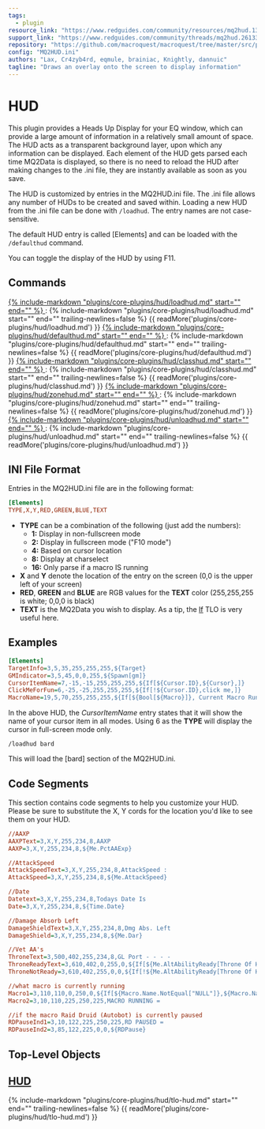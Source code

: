 ```yaml
---
tags:
  - plugin
resource_link: "https://www.redguides.com/community/resources/mq2hud.133/"
support_link: "https://www.redguides.com/community/threads/mq2hud.26133"
repository: "https://github.com/macroquest/macroquest/tree/master/src/plugins/hud"
config: "MQ2HUD.ini"
authors: "Lax, Cr4zyb4rd, eqmule, brainiac, Knightly, dannuic"
tagline: "Draws an overlay onto the screen to display information"
---
```

# HUD
<!--desc-start-->
This plugin provides a Heads Up Display for your EQ window, which can provide a large amount of information in a relatively small amount of space. The HUD acts as a transparent background layer, upon which any information can be displayed. Each element of the HUD gets parsed each time MQ2Data is displayed, so there is no need to reload the HUD after making changes to the .ini file, they are instantly available as soon as you save.
<!--desc-end-->
The HUD is customized by entries in the MQ2HUD.ini file. The .ini file allows any number of HUDs to be created and saved within. Loading a new HUD from the .ini file can be done with `/loadhud`. The entry names are not case-sensitive.

The default HUD entry is called [Elements] and can be loaded with the `/defaulthud` command.

You can toggle the display of the HUD by using F11.

## Commands

<a href="loadhud/">
{% 
  include-markdown "plugins/core-plugins/hud/loadhud.md" 
  start="<!--cmd-syntax-start-->"
  end="<!--cmd-syntax-end-->"
%}
</a>
:    {% include-markdown "plugins/core-plugins/hud/loadhud.md"
        start="<!--cmd-desc-start-->"
        end="<!--cmd-desc-end-->"
        trailing-newlines=false 
     %} {{ readMore('plugins/core-plugins/hud/loadhud.md') }}

<a href="defaulthud/">
{% 
  include-markdown "plugins/core-plugins/hud/defaulthud.md" 
  start="<!--cmd-syntax-start-->" 
  end="<!--cmd-syntax-end-->" 
%}
</a>
:    {% include-markdown "plugins/core-plugins/hud/defaulthud.md"
        start="<!--cmd-desc-start-->" 
        end="<!--cmd-desc-end-->" 
        trailing-newlines=false 
     %} {{ readMore('plugins/core-plugins/hud/defaulthud.md') }}

<a href="classhud/">
{% 
  include-markdown "plugins/core-plugins/hud/classhud.md" 
  start="<!--cmd-syntax-start-->" 
  end="<!--cmd-syntax-end-->" 
%}
</a>
:    {% include-markdown "plugins/core-plugins/hud/classhud.md"
        start="<!--cmd-desc-start-->" 
        end="<!--cmd-desc-end-->" 
        trailing-newlines=false 
     %} {{ readMore('plugins/core-plugins/hud/classhud.md') }}

<a href="zonehud/">
{% 
  include-markdown "plugins/core-plugins/hud/zonehud.md" 
  start="<!--cmd-syntax-start-->" 
  end="<!--cmd-syntax-end-->" 
%}
</a>
:    {% include-markdown "plugins/core-plugins/hud/zonehud.md"
        start="<!--cmd-desc-start-->" 
        end="<!--cmd-desc-end-->" 
        trailing-newlines=false 
     %} {{ readMore('plugins/core-plugins/hud/zonehud.md') }}

<a href="unloadhud/">
{% 
  include-markdown "plugins/core-plugins/hud/unloadhud.md" 
  start="<!--cmd-syntax-start-->" 
  end="<!--cmd-syntax-end-->" 
%}
</a>
:    {% include-markdown "plugins/core-plugins/hud/unloadhud.md"
        start="<!--cmd-desc-start-->" 
        end="<!--cmd-desc-end-->" 
        trailing-newlines=false 
     %} {{ readMore('plugins/core-plugins/hud/unloadhud.md') }}

## INI File Format

Entries in the MQ2HUD.ini file are in the following format:

```ini
[Elements]
TYPE,X,Y,RED,GREEN,BLUE,TEXT
```

- **TYPE** can be a combination of the following (just add the numbers):
    - **1:** Display in non-fullscreen mode
    - **2:** Display in fullscreen mode ("F10 mode")
    - **4:** Based on cursor location
    - **8:** Display at charselect
    - **16:** Only parse if a macro IS running
- **X** and **Y** denote the location of the entry on the screen (0,0 is the upper left of your screen)
- **RED**, **GREEN** and **BLUE** are RGB values for the **TEXT** color (255,255,255 is white; 0,0,0 is black)
- **TEXT** is the MQ2Data you wish to display. As a tip, the [If](../../../reference/top-level-objects/tlo-if.md) TLO is very useful here.

## Examples

```ini
[Elements]
TargetInfo=3,5,35,255,255,255,${Target}
GMIndicator=3,5,45,0,0,255,${Spawn[gm]}
CursorItemName=7,-15,-15,255,255,255,${If[${Cursor.ID},${Cursor},]}
ClickMeForFun=6,-25,-25,255,255,255,${If[!${Cursor.ID},click me,]}
MacroName=19,5,70,255,255,255,${If[${Bool[${Macro}]}, Current Macro Running - ${Macro},]}
```

In the above HUD, the _CursorItemName_ entry states that it will show the name of your cursor item in all modes. Using 6 as the **TYPE** will display the cursor in full-screen mode only.

`/loadhud bard`

This will load the \[bard\] section of the MQ2HUD.ini.

## Code Segments

This section contains code segments to help you customize your HUD. Please be sure to substitute the X, Y cords for the location you'd like to see them on your HUD.

```ini
//AAXP
AAXPText=3,X,Y,255,234,8,AAXP
AAXP=3,X,Y,255,234,8,${Me.PctAAExp}
```

```ini
//AttackSpeed
AttackSpeedText=3,X,Y,255,234,8,AttackSpeed :
AttackSpeed=3,X,Y,255,234,8,${Me.AttackSpeed}
```

```ini
//Date
Datetext=3,X,Y,255,234,8,Todays Date Is
Date=3,X,Y,255,234,8,${Time.Date}
```

```ini
//Damage Absorb Left
DamageShieldText=3,X,Y,255,234,8,Dmg Abs. Left
DamageShield=3,X,Y,255,234,8,${Me.Dar}
```

```ini
//Vet AA's
ThroneText=3,500,402,255,234,8,GL Port - - - -
ThroneReadyText=3,610,402,0,255,0,${If[${Me.AltAbilityReady[Throne Of Heroes]},Ready,]}
ThroneNotReady=3,610,402,255,0,0,${If[!${Me.AltAbilityReady[Throne Of Heroes]},${Me.AltAbilityTimer[Throne Of Heroes].TimeHMS},]}
```

```ini
//what macro is currently running
Macro1=3,110,110,0,250,0,${If[${Macro.Name.NotEqual["NULL"]},${Macro.Name},]}
Macro2=3,10,110,225,250,225,MACRO RUNNING =
```

```ini
//if the macro Raid Druid (Autobot) is currently paused
RDPauseInd1=3,10,122,225,250,225,RD PAUSED =
RDPauseInd2=3,85,122,225,0,0,${RDPause}
```

## Top-Level Objects

## [HUD](tlo-hud.md)
{%
  include-markdown "plugins/core-plugins/hud/tlo-hud.md"
  start="<!--tlo-desc-start-->"
  end="<!--tlo-desc-end-->"
  trailing-newlines=false
%} {{ readMore('plugins/core-plugins/hud/tlo-hud.md') }}
